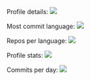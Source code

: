 Profile details:
![](https://github-profile-summary-cards.vercel.app/api/cards/profile-details?username=adubovikov&theme=solarized_dark)

Most commit language:
![](https://github-profile-summary-cards.vercel.app/api/cards/most-commit-language?username=adubovikov&theme=solarized_dark)

Repos per language:
![](https://github-profile-summary-cards.vercel.app/api/cards/repos-per-language?username=adubovikov&theme=solarized_dark)

Profile stats:
![](https://github-profile-summary-cards.vercel.app/api/cards/stats?username=adubovikov&theme=solarized_dark)

Commits per day:
![](https://github-profile-summary-cards.vercel.app/api/cards/productive-time?username=adubovikov&theme=solarized_dark)
